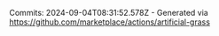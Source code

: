 Commits: 2024-09-04T08:31:52.578Z - Generated via https://github.com/marketplace/actions/artificial-grass
<br>
